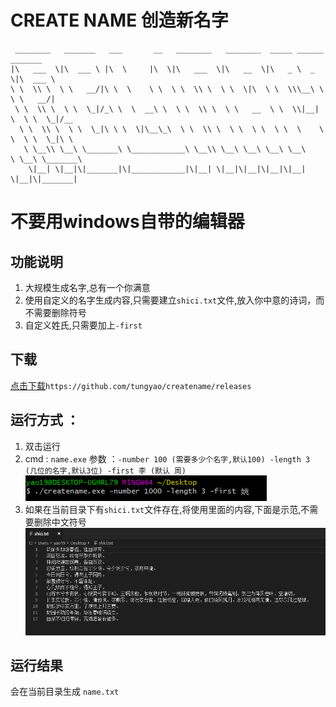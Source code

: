 # CREATE NAME 创造新名字
```
 ________   _______   ___       __   ________   ________  _____ ______   _______      
|\   ___  \|\  ___ \ |\  \     |\  \|\   ___  \|\   __  \|\   _ \  _   \|\  ___ \     
\ \  \\ \  \ \   __/|\ \  \    \ \  \ \  \\ \  \ \  \|\  \ \  \\\__\ \  \ \   __/|    
 \ \  \\ \  \ \  \_|/_\ \  \  __\ \  \ \  \\ \  \ \   __  \ \  \\|__| \  \ \  \_|/__  
  \ \  \\ \  \ \  \_|\ \ \  \|\__\_\  \ \  \\ \  \ \  \ \  \ \  \    \ \  \ \  \_|\ \ 
   \ \__\\ \__\ \_______\ \____________\ \__\\ \__\ \__\ \__\ \__\    \ \__\ \_______\
    \|__| \|__|\|_______|\|____________|\|__| \|__|\|__|\|__|\|__|     \|__|\|_______|

```
# 不要用windows自带的编辑器
## 功能说明
1. 大规模生成名字,总有一个你满意
2. 使用自定义的名字生成内容,只需要建立`shici.txt`文件,放入你中意的诗词，而不需要删除符号
3. 自定义姓氏,只需要加上`-first `
## 下载
[点击下载](https://github.com/tungyao/createname/releases)`https://github.com/tungyao/createname/releases`
## 运行方式 ：
1. 双击运行
2. cmd : `name.exe`  参数 ：`-number 100 (需要多少个名字,默认100) -length 3 (几位的名字,默认3位) -first 李 (默认 周)`
![cmd_exp](./cmd_exp.png)
3. 如果在当前目录下有`shici.txt`文件存在,将使用里面的内容,下面是示范,不需要删除中文符号
![shici.txt文件内容示范](./shici_exp.png)
## 运行结果
会在当前目录生成 `name.txt`
